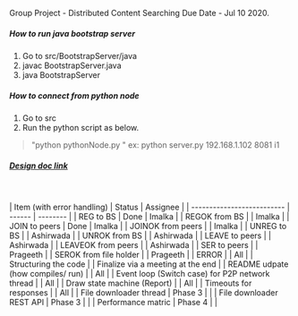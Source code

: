 Group Project - Distributed Content Searching
Due Date - Jul 10 2020.

##### How to run java bootstrap server

1. Go to src/BootstrapServer/java
2. javac BootstrapServer.java
3. java BootstrapServer

##### How to connect from python node

1. Go to src
2. Run the python script as below.
> "python pythonNode.py "
> ex: python server.py 192.168.1.102 8081 i1

##### [Design doc link](https://docs.google.com/document/d/1uFmo2mkXFP7MTKHK0JH8DNljEBTw6HCyzuFfGKkhdEM/edit)
<br>
<br>
| Item (with error handling) | Status | Assignee |
| -------------------------- | ------ | -------- |
| REG to BS | Done | Imalka |
| REGOK from BS |  | Imalka |
| JOIN to peers | Done | Imalka |
| JOINOK from peers |  | Imalka |
| UNREG to BS |  | Ashirwada |
| UNROK from BS |  | Ashirwada |
| LEAVE to peers |  | Ashirwada |
| LEAVEOK from peers |  | Ashirwada |
| SER to peers |  | Prageeth |
| SEROK from file holder |  | Prageeth |
| ERROR |  | All |
| Structuring the code |  | Finalize via a meeting at the end |
| README udpate (how compiles/ run) |  | All |
| Event loop (Switch case) for P2P network thread |  | All |
| Draw state machine (Report) |  | All |
| Timeouts for responses |  | All |
| File downloader thread | Phase 3 |  |
| File downloader REST API | Phase 3 |  |
| Performance matric | Phase 4 |  |
<br>
<br>
<br>
<br>
